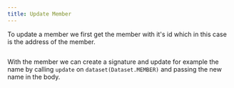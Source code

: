 ```yaml
---
title: Update Member
---
```


To update a member we first get the member with it's id which in this case is the address of the member.

```tsx file=../../../../../../packages/sdk/examples/member/update.ts#L8-L12
```

With the member we can create a signature and update for example the name by calling `update` on `dataset(Dataset.MEMBER)` and passing the new name in the body.

```tsx file=../../../../../../packages/sdk/examples/member/update.ts#L16-L29
```

